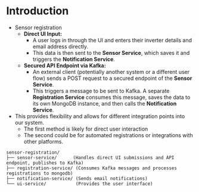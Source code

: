 # Introduction
- Sensor registration
  -  **Direct UI Input:** 
     - A user logs in through the UI and enters their inverter details and email address directly. 
     - This data is then sent to the **Sensor Service**, which saves it and triggers the **Notification Service**.
  -  **Secured API Endpoint via Kafka:** 
     - An external client (potentially another system or a different user flow) sends a POST request to a secured endpoint of the **Sensor Service**. 
     - This triggers a message to be sent to Kafka. A separate **Registration Service** consumes this message, saves the data to its own MongoDB instance, and then calls the **Notification Service**.
- This provides flexibility and allows for different integration points into our system. 
  - The first method is likely for direct user interaction
  - The second could be for automated registrations or integrations with other platforms.
```
sensor-registration/
├── sensor-service/      (Handles direct UI submissions and API endpoint, publishes to Kafka)
├── registration-service/ (Consumes Kafka messages and processes registrations to mongodb)
├── notification-service/ (Sends email notifications)
└── ui-service/           (Provides the user interface)
```